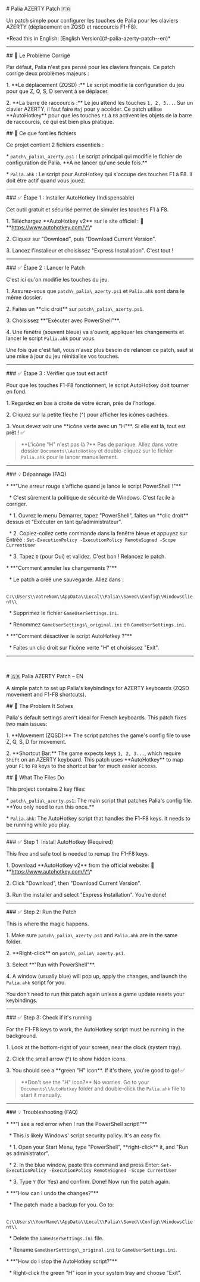 \# Palia AZERTY Patch 🇫🇷

Un patch simple pour configurer les touches de Palia pour les claviers AZERTY (déplacement en ZQSD et raccourcis F1-F8).



\*Read this in English: \[English Version](#-palia-azerty-patch--en)\*



---



\## 🎯 Le Problème Corrigé

Par défaut, Palia n'est pas pensé pour les claviers français. Ce patch corrige deux problèmes majeurs :

1\.  \*\*Le déplacement (ZQSD) :\*\* Le script modifie la configuration du jeu pour que Z, Q, S, D servent à se déplacer.

2\.  \*\*La barre de raccourcis :\*\* Le jeu attend les touches `1, 2, 3...`. Sur un clavier AZERTY, il faut faire `Maj` pour y accéder. Ce patch utilise \*\*AutoHotkey\*\* pour que les touches `F1` à `F8` activent les objets de la barre de raccourcis, ce qui est bien plus pratique.



\## 🧰 Ce que font les fichiers

Ce projet contient 2 fichiers essentiels :

\*   `patch\_palia\_azerty.ps1` : Le script principal qui modifie le fichier de configuration de Palia. \*\*À ne lancer qu'une seule fois.\*\*

\*   `Palia.ahk` : Le script pour AutoHotkey qui s'occupe des touches F1 à F8. Il doit être actif quand vous jouez.



---



\### ✅ Étape 1 : Installer AutoHotkey (Indispensable)

Cet outil gratuit et sécurisé permet de simuler les touches F1 à F8.

1\.  Téléchargez \*\*AutoHotkey v2\*\* sur le site officiel : 🔗 \*\*https://www.autohotkey.com/\*\*

2\.  Cliquez sur "Download", puis "Download Current Version".

3\.  Lancez l'installeur et choisissez "Express Installation". C'est tout !



---



\### ✅ Étape 2 : Lancer le Patch

C'est ici qu'on modifie les touches du jeu.

1\.  Assurez-vous que `patch\_palia\_azerty.ps1` et `Palia.ahk` sont dans le même dossier.

2\.  Faites un \*\*clic droit\*\* sur `patch\_palia\_azerty.ps1`.

3\.  Choisissez \*\*"Exécuter avec PowerShell"\*\*.

4\.  Une fenêtre (souvent bleue) va s'ouvrir, appliquer les changements et lancer le script `Palia.ahk` pour vous.



Une fois que c'est fait, vous n'avez plus besoin de relancer ce patch, sauf si une mise à jour du jeu réinitialise vos touches.



---



\### ✅ Étape 3 : Vérifier que tout est actif

Pour que les touches F1-F8 fonctionnent, le script AutoHotkey doit tourner en fond.

1\.  Regardez en bas à droite de votre écran, près de l’horloge.

2\.  Cliquez sur la petite flèche (^) pour afficher les icônes cachées.

3\.  Vous devez voir une \*\*icône verte avec un "H"\*\*. Si elle est là, tout est prêt ! ✅



> \*\*L'icône "H" n'est pas là ?\*\* Pas de panique. Allez dans votre dossier `Documents\\AutoHotkey` et double-cliquez sur le fichier `Palia.ahk` pour le lancer manuellement.



---



\### 💡 Dépannage (FAQ)



\*   \*\*"Une erreur rouge s'affiche quand je lance le script PowerShell !"\*\*

&nbsp;   \*   C'est sûrement la politique de sécurité de Windows. C'est facile à corriger.

&nbsp;   \*   1. Ouvrez le menu Démarrer, tapez "PowerShell", faites un \*\*clic droit\*\* dessus et "Exécuter en tant qu'administrateur".

&nbsp;   \*   2. Copiez-collez cette commande dans la fenêtre bleue et appuyez sur Entrée : `Set-ExecutionPolicy -ExecutionPolicy RemoteSigned -Scope CurrentUser`

&nbsp;   \*   3. Tapez `O` (pour Oui) et validez. C'est bon ! Relancez le patch.



\*   \*\*"Comment annuler les changements ?"\*\*

&nbsp;   \*   Le patch a créé une sauvegarde. Allez dans :  

&nbsp;       `C:\\Users\\VotreNom\\AppData\\Local\\Palia\\Saved\\Config\\WindowsClient\\`

&nbsp;   \*   Supprimez le fichier `GameUserSettings.ini`.

&nbsp;   \*   Renommez `GameUserSettings\_original.ini` en `GameUserSettings.ini`.



\*   \*\*"Comment désactiver le script AutoHotkey ?"\*\*

&nbsp;   \*   Faites un clic droit sur l'icône verte "H" et choisissez "Exit".



---

<br>



\# 🇬🇧 Palia AZERTY Patch – EN



A simple patch to set up Palia's keybindings for AZERTY keyboards (ZQSD movement and F1-F8 shortcuts).



\## 🎯 The Problem It Solves

Palia's default settings aren't ideal for French keyboards. This patch fixes two main issues:

1\.  \*\*Movement (ZQSD):\*\* The script patches the game's config file to use Z, Q, S, D for movement.

2\.  \*\*Shortcut Bar:\*\* The game expects keys `1, 2, 3...`, which require `Shift` on an AZERTY keyboard. This patch uses \*\*AutoHotkey\*\* to map your `F1` to `F8` keys to the shortcut bar for much easier access.



\## 🧰 What The Files Do

This project contains 2 key files:

\*   `patch\_palia\_azerty.ps1`: The main script that patches Palia's config file. \*\*You only need to run this once.\*\*

\*   `Palia.ahk`: The AutoHotkey script that handles the F1-F8 keys. It needs to be running while you play.



---



\### ✅ Step 1: Install AutoHotkey (Required)

This free and safe tool is needed to remap the F1-F8 keys.

1\.  Download \*\*AutoHotkey v2\*\* from the official website: 🔗 \*\*https://www.autohotkey.com/\*\*

2\.  Click "Download", then "Download Current Version".

3\.  Run the installer and select "Express Installation". You're done!



---



\### ✅ Step 2: Run the Patch

This is where the magic happens.

1\.  Make sure `patch\_palia\_azerty.ps1` and `Palia.ahk` are in the same folder.

2\.  \*\*Right-click\*\* on `patch\_palia\_azerty.ps1`.

3\.  Select \*\*"Run with PowerShell"\*\*.

4\.  A window (usually blue) will pop up, apply the changes, and launch the `Palia.ahk` script for you.



You don't need to run this patch again unless a game update resets your keybindings.



---



\### ✅ Step 3: Check if it's running

For the F1-F8 keys to work, the AutoHotkey script must be running in the background.

1\.  Look at the bottom-right of your screen, near the clock (system tray).

2\.  Click the small arrow (^) to show hidden icons.

3\.  You should see a \*\*green "H" icon\*\*. If it's there, you're good to go! ✅



> \*\*Don't see the "H" icon?\*\* No worries. Go to your `Documents\\AutoHotkey` folder and double-click the `Palia.ahk` file to start it manually.



---



\### 💡 Troubleshooting (FAQ)



\*   \*\*"I see a red error when I run the PowerShell script!"\*\*

&nbsp;   \*   This is likely Windows' script security policy. It's an easy fix.

&nbsp;   \*   1. Open your Start Menu, type "PowerShell", \*\*right-click\*\* it, and "Run as administrator".

&nbsp;   \*   2. In the blue window, paste this command and press Enter: `Set-ExecutionPolicy -ExecutionPolicy RemoteSigned -Scope CurrentUser`

&nbsp;   \*   3. Type `Y` (for Yes) and confirm. Done! Now run the patch again.



\*   \*\*"How can I undo the changes?"\*\*

&nbsp;   \*   The patch made a backup for you. Go to:  

&nbsp;       `C:\\Users\\YourName\\AppData\\Local\\Palia\\Saved\\Config\\WindowsClient\\`

&nbsp;   \*   Delete the `GameUserSettings.ini` file.

&nbsp;   \*   Rename `GameUserSettings\_original.ini` to `GameUserSettings.ini`.



\*   \*\*"How do I stop the AutoHotkey script?"\*\*

&nbsp;   \*   Right-click the green "H" icon in your system tray and choose "Exit".

